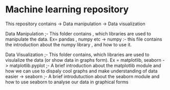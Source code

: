 # Machine learning repository

This repository contains 
-> Data manipulation 
-> Data visualization 

Data Manipulation ;- This folder contains , which libraries are used to manipulate the data. Ex= pandas , numpy etc
	-> numpy :- this file contains the introduction about the numpy library , and how to use it.


Data Visualization ;- This folder contains, which libraries are used to visulalize the data (or show data in graphs form). Ex = matplotlib, seaborn
	-> matplotlib.pyplot ;- A brief introduction about the matplotlib module and how we can use to dispaly cool graphs and make understanding of data easier
	-> seaborn ;- A brief introdutuction about the seaborn module and how to use seaborn to analyse our data in graphical forms


